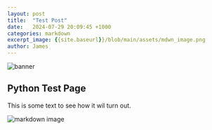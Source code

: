 ```yaml
---
layout: post
title:  "Test Post"
date:   2024-07-29 20:09:45 +1000
categories: markdown
excerpt_image: {{site.baseurl}}/blob/main/assets/mdwn_image.png
author: James 
---
```


![banner]({{site.baseurl}}/blob/main/assets/mdwn_image.png)


## Python Test Page 

This is some text to see how it wil turn out.

![markdown image](https://github.com/jamesds13/web_page/blob/main/assets/mdwn_image.png)